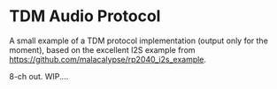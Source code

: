 # TDM Audio Protocol

A small example of a TDM protocol implementation (output only for the moment), based on the excellent I2S example from https://github.com/malacalypse/rp2040_i2s_example.

8-ch out. WIP....

